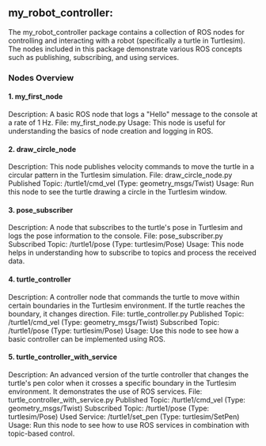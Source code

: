 ## my_robot_controller:
The my_robot_controller package contains a collection of ROS nodes for controlling and interacting with a robot (specifically a turtle in Turtlesim). The nodes included in this package demonstrate various ROS concepts such as publishing, subscribing, and using services.

### Nodes Overview
#### 1. my_first_node
  Description: A basic ROS node that logs a "Hello" message to the console at a rate of 1 Hz.
  File: my_first_node.py
  Usage: This node is useful for understanding the basics of node creation and logging in ROS.
#### 2. draw_circle_node
  Description: This node publishes velocity commands to move the turtle in a circular pattern in the Turtlesim simulation.
  File: draw_circle_node.py
  Published Topic: /turtle1/cmd_vel (Type: geometry_msgs/Twist)
  Usage: Run this node to see the turtle drawing a circle in the Turtlesim window.
#### 3. pose_subscriber
  Description: A node that subscribes to the turtle's pose in Turtlesim and logs the pose information to the console.
  File: pose_subscriber.py
  Subscribed Topic: /turtle1/pose (Type: turtlesim/Pose)
  Usage: This node helps in understanding how to subscribe to topics and process the received data.
#### 4. turtle_controller
  Description: A controller node that commands the turtle to move within certain boundaries in the Turtlesim environment. If the turtle     reaches the boundary, it changes direction.
  File: turtle_controller.py
  Published Topic: /turtle1/cmd_vel (Type: geometry_msgs/Twist)
  Subscribed Topic: /turtle1/pose (Type: turtlesim/Pose)
  Usage: Use this node to see how a basic controller can be implemented using ROS.
#### 5. turtle_controller_with_service
  Description: An advanced version of the turtle controller that changes the turtle's pen color when it crosses a specific boundary in       the Turtlesim environment. It demonstrates the use of ROS services.
  File: turtle_controller_with_service.py
  Published Topic: /turtle1/cmd_vel (Type: geometry_msgs/Twist)
  Subscribed Topic: /turtle1/pose (Type: turtlesim/Pose)
  Used Service: /turtle1/set_pen (Type: turtlesim/SetPen)
  Usage: Run this node to see how to use ROS services in combination with topic-based control.

